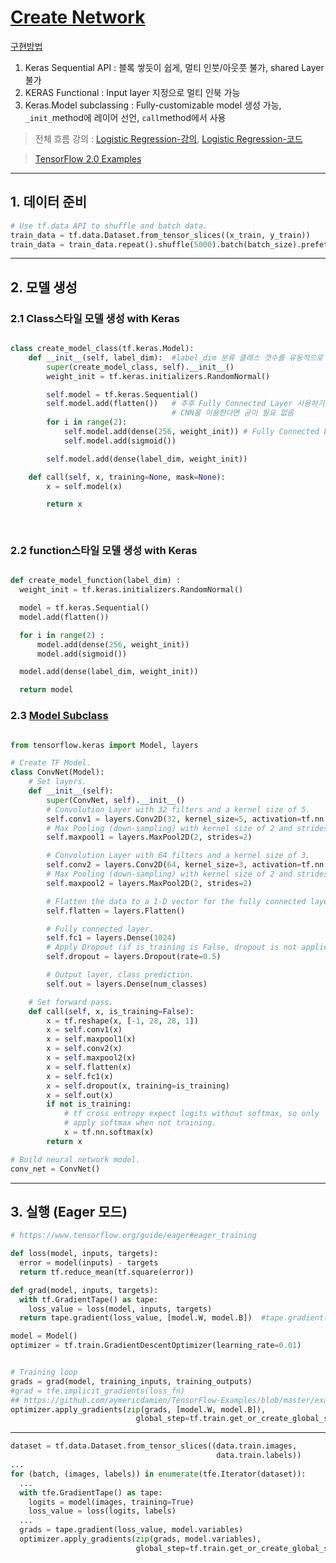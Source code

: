 # [Create Network ](https://nbviewer.jupyter.org/github/deeplearningzerotoall/TensorFlow/blob/master/lab-10-1-1-mnist_nn_softmax.ipynb)


[구현방법](https://www.youtube.com/watch?v=OR_NwgouflE&list=PLQ28Nx3M4Jrguyuwg4xe9d9t2XE639e5C&index=36)
1. Keras Sequential API : 블록 쌓듯이 쉽게, 멀티 인붓/아웃풋 불가, shared Layer 불가 
2. KERAS Functional : Input layer 지정으로 멀티 인북 가능 
3. Keras.Model subclassing : Fully-customizable model 생성 가능, `_init_`method에 레이어 선언, `call`method에서 사용 

> 전체 흐름 강의 : [Logistic Regression-강의](https://www.youtube.com/watch?v=enyQpA-xAYc&list=PLQ28Nx3M4Jrguyuwg4xe9d9t2XE639e5C&index=11), [Logistic Regression-코드](https://github.com/deeplearningzerotoall/TensorFlow/blob/master/lab-05-1-logistic_regression-eager.ipynb)

> [TensorFlow 2.0 Examples](https://github.com/aymericdamien/TensorFlow-Examples/tree/master/tensorflow_v2)

---

## 1. 데이터 준비 

```python 
# Use tf.data API to shuffle and batch data.
train_data = tf.data.Dataset.from_tensor_slices((x_train, y_train))
train_data = train_data.repeat().shuffle(5000).batch(batch_size).prefetch(1)
```

---


## 2. 모델 생성 

### 2.1 Class스타일 모델 생성 with Keras

```python 

class create_model_class(tf.keras.Model):
    def __init__(self, label_dim):  #label_dim 분류 클래스 갯수를 유동적으로 받기 위하여 
        super(create_model_class, self).__init__()
        weight_init = tf.keras.initializers.RandomNormal()

        self.model = tf.keras.Sequential()  
        self.model.add(flatten())   # 추후 Fully Connected Layer 사용하기 위하여 펴쳐줌 [N, 28, 28, 1] -> [N, 784]
                                    # CNN을 이용한다면 굳이 필요 없음 
        for i in range(2):
            self.model.add(dense(256, weight_init)) # Fully Connected Layer
            self.model.add(sigmoid())

        self.model.add(dense(label_dim, weight_init))

    def call(self, x, training=None, mask=None):
        x = self.model(x)

        return x
        
        
  ```

### 2.2 function스타일 모델 생성 with Keras   
      
  ```python 
  
  def create_model_function(label_dim) :
    weight_init = tf.keras.initializers.RandomNormal()

    model = tf.keras.Sequential()
    model.add(flatten())

    for i in range(2) :
        model.add(dense(256, weight_init))
        model.add(sigmoid())

    model.add(dense(label_dim, weight_init))

    return model
  
```
  
  
### 2.3 [Model Subclass](https://github.com/aymericdamien/TensorFlow-Examples/blob/master/tensorflow_v2/notebooks/3_NeuralNetworks/convolutional_network.ipynb)

```python 

from tensorflow.keras import Model, layers

# Create TF Model.
class ConvNet(Model):
    # Set layers.
    def __init__(self):
        super(ConvNet, self).__init__()
        # Convolution Layer with 32 filters and a kernel size of 5.
        self.conv1 = layers.Conv2D(32, kernel_size=5, activation=tf.nn.relu)
        # Max Pooling (down-sampling) with kernel size of 2 and strides of 2. 
        self.maxpool1 = layers.MaxPool2D(2, strides=2)

        # Convolution Layer with 64 filters and a kernel size of 3.
        self.conv2 = layers.Conv2D(64, kernel_size=3, activation=tf.nn.relu)
        # Max Pooling (down-sampling) with kernel size of 2 and strides of 2. 
        self.maxpool2 = layers.MaxPool2D(2, strides=2)

        # Flatten the data to a 1-D vector for the fully connected layer.
        self.flatten = layers.Flatten()

        # Fully connected layer.
        self.fc1 = layers.Dense(1024)
        # Apply Dropout (if is_training is False, dropout is not applied).
        self.dropout = layers.Dropout(rate=0.5)

        # Output layer, class prediction.
        self.out = layers.Dense(num_classes)

    # Set forward pass.
    def call(self, x, is_training=False):
        x = tf.reshape(x, [-1, 28, 28, 1])
        x = self.conv1(x)
        x = self.maxpool1(x)
        x = self.conv2(x)
        x = self.maxpool2(x)
        x = self.flatten(x)
        x = self.fc1(x)
        x = self.dropout(x, training=is_training)
        x = self.out(x)
        if not is_training:
            # tf cross entropy expect logits without softmax, so only
            # apply softmax when not training.
            x = tf.nn.softmax(x)
        return x

# Build neural network model.
conv_net = ConvNet()
```
---

## 3. 실행 (Eager 모드)




```python 
# https://www.tensorflow.org/guide/eager#eager_training

def loss(model, inputs, targets):
  error = model(inputs) - targets
  return tf.reduce_mean(tf.square(error))

def grad(model, inputs, targets):
  with tf.GradientTape() as tape:
    loss_value = loss(model, inputs, targets)
  return tape.gradient(loss_value, [model.W, model.B])  #tape.gradient(y, x) 명령으로 변수형 텐서 x에 대한 y의 미분값 계산

model = Model()
optimizer = tf.train.GradientDescentOptimizer(learning_rate=0.01)


# Training loop
grads = grad(model, training_inputs, training_outputs)
#grad = tfe.implicit_gradients(loss_fn) 
## https://github.com/aymericdamien/TensorFlow-Examples/blob/master/examples/3_NeuralNetworks/neural_network_eager_api.py
optimizer.apply_gradients(zip(grads, [model.W, model.B]),
                            global_step=tf.train.get_or_create_global_step())

```


---


  
```python 
dataset = tf.data.Dataset.from_tensor_slices((data.train.images,
                                              data.train.labels))
...
for (batch, (images, labels)) in enumerate(tfe.Iterator(dataset)):
  ...
  with tfe.GradientTape() as tape:
    logits = model(images, training=True)
    loss_value = loss(logits, labels)
  ...
  grads = tape.gradient(loss_value, model.variables)
  optimizer.apply_gradients(zip(grads, model.variables),
                            global_step=tf.train.get_or_create_global_step())
```






























